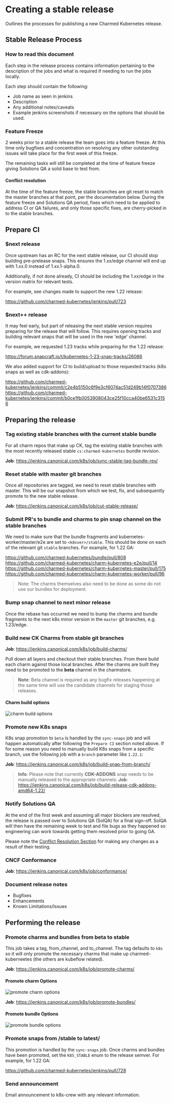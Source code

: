 # Creating a stable release
Outlines the processes for publishing a new Charmed Kubernetes release.

## Stable Release Process

### How to read this document

Each step in the release process contains information pertaining to the
description of the jobs and what is required if needing to run the jobs
locally.

Each step should contain the following:

- Job name as seen in jenkins
- Description
- Any additional notes/caveats
- Example jenkins screenshots if necessary on the options that should be used.

### Feature Freeze

2 weeks prior to a stable release the team goes into a feature freeze. At this
time only bugfixes and concentration on resolving any other outstanding issues
will take place for the first week of this freeze.

The remaining tasks will still be completed at the time of feature freeze giving
Solutions QA a solid base to test from.

#### Conflict resolution

At the time of the feature freeze, the stable branches are git reset to match
the master branches at that point, per the documentation below. During the
feature freeze and Solutions QA period, fixes which need to be applied to
address CI or QA failures, and only those specific fixes, are cherry-picked in
to the stable branches.

## Prepare CI

### $next release

Once upstream has an RC for the next stable release, our CI should stop
building pre-prelease snaps. This ensures the 1.xx/edge channel will end up
with 1.xx.0 instead of 1.xx.1-alpha.0.

Additionally, if not done already, CI should be including the 1.xx/edge in the
version matrix for relevant tests.

For example, see changes made to support the new 1.22 release:

https://github.com/charmed-kubernetes/jenkins/pull/723

### $next++ release

It may feel early, but part of releasing the next stable version requires
preparing for the release that will follow. This requires opening tracks and
building relevant snaps that will be used in the new 'edge' channel.

For example, we requested 1.23 tracks while preparing for the 1.22 release:

https://forum.snapcraft.io/t/kubernetes-1-23-snap-tracks/26086

We also added support for CI to build/upload to those requested tracks (k8s
snaps as well as cdk-addons):

https://github.com/charmed-kubernetes/jenkins/commit/c2e4b5150c6f9e3cf6074ac51d249b14f0707386
https://github.com/charmed-kubernetes/jenkins/commit/b0ce1fb0053908043ce25f10cca40be6531c3156

## Preparing the release

### Tag existing stable branches with the current stable bundle

For all charm repos that make up CK, tag the existing stable branches with
the most recently released stable `cs:charmed-kubernetes` bundle revision.

**Job**: https://jenkins.canonical.com/k8s/job/sync-stable-tag-bundle-rev/

### Reset stable with master git branches

Once all repositories are tagged, we need to reset stable branches with
master. This will be our snapshot from which we test, fix, and subsequently
promote to the new stable release.

**Job**: https://jenkins.canonical.com/k8s/job/cut-stable-release/

### Submit PR's to bundle and charms to pin snap channel on the stable branches

We need to make sure that the bundle fragments and kubernetes-worker/master/e2e
are set to `<k8sver>/stable`. This should be done on each of the relevant git
`stable` branches. For example, for 1.22 GA:

https://github.com/charmed-kubernetes/bundle/pull/808
https://github.com/charmed-kubernetes/charm-kubernetes-e2e/pull/14
https://github.com/charmed-kubernetes/charm-kubernetes-master/pull/175
https://github.com/charmed-kubernetes/charm-kubernetes-worker/pull/96

> Note: The charms themselves also need to be done as some do not use our
  bundles for deployment.

### Bump snap channel to next minor release

Once the rebase has occurred we need to bump the charms and bundle fragments
to the next k8s minor version in the `master` git branches, e.g. 1.23/edge.

### Build new CK Charms from stable git branches

**Job**: https://jenkins.canonical.com/k8s/job/build-charms/

Pull down all layers and checkout their stable branches. From there build
each charm against those local branches. After the charms are built they need to be
promoted to the **beta** channel in the charmstore.

> **Note**: Beta channel is required as any bugfix releases happening at the
  same time will use the candidate channels for staging those releases.

#### Charm build options

![charm build options](build-charms-options.png)

### Promote new K8s snaps

K8s snap promotion to `beta` is handled by the `sync-snaps` job and will happen
automatically after following the `Prepare CI` section noted above. If for some
reason you need to manually build K8s snaps from a specific branch, use the
following job with a `branch` parameter like `1.22.1`:

**Job**: https://jenkins.canonical.com/k8s/job/build-snap-from-branch/

> **Info**: Please note that currently **CDK-ADDONS** snap needs to be
    manually released to the appropriate channels:
    **Job**: https://jenkins.canonical.com/k8s/job/build-release-cdk-addons-amd64-1.22/

### Notify Solutions QA

At the end of the first week and assuming all major blockers are resolved, the
release is passed over to Solutions QA (SolQA) for a final sign-off. SolQA will
then have the remaining week to test and file bugs as they happened so
engineering can work towards getting them resolved prior to going GA.

Please note the [Conflict Resolution Section](#conflict-resolution) for making
any changes as a result of their testing.

### CNCF Conformance

**Job**: https://jenkins.canonical.com/k8s/job/conformance/

### Document release notes

- Bugfixes
- Enhancements
- Known Limitations/Issues

## Performing the release

### Promote charms and bundles from **beta** to **stable**

This job takes a tag, from_channel, and to_channel. The tag defaults to `k8s` so
it will only promote the necessary charms that make up charmed-kuberneetes (the
others are kubeflow related).

**Job**: https://jenkins.canonical.com/k8s/job/promote-charms/

#### Promote charm Options

![promote charm options](promote-charms.png)

**Job**: https://jenkins.canonical.com/k8s/job/promote-bundles/

#### Promote bundle Options

![promote bundle options](promote-bundles.png)

### Promote snaps from <stable track>/stable to latest/<risks>

This promotion is handled by the `sync-snaps` job. Once charms and bundles
have been promoted, set the `K8S_STABLE` enum to the release semver. For
example, for 1.22 GA:

https://github.com/charmed-kubernetes/jenkins/pull/728

### Send announcement

Email announcement to k8s-crew with any relevant information.

